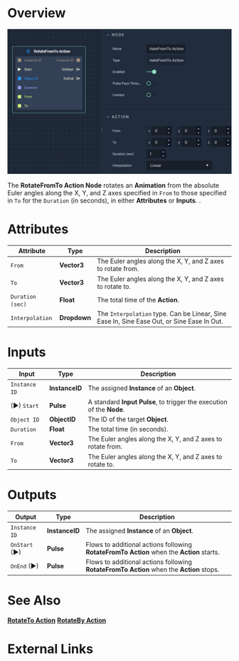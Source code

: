 # Overview

![The RotateFromTo Action Node.](../../.gitbook/assets/rotatefromtoaction.png)

The **RotateFromTo Action Node** rotates an **Animation** from the absolute Euler angles along the X, Y, and Z axes specified in `From` to those specified in `To` for the `Duration` (in seconds), in either **Attributes** or **Inputs**. .

# Attributes

|Attribute|Type|Description|
|---|---|---|
|`From`|**Vector3**|The Euler angles along the X, Y, and Z axes to rotate from.|
|`To`|**Vector3**|The Euler angles along the X, Y, and Z axes to rotate to.|
|`Duration (sec)`|**Float**|The total time of the **Action**.|
|`Interpolation`|**Dropdown**|The `Interpolation` type. Can be Linear, Sine Ease In, Sine Ease Out, or Sine Ease In Out.|

# Inputs

|Input|Type|Description|
|---|---|---|
|`Instance ID`| **InstanceID** | The assigned **Instance** of an **Object**.|
|(►) `Start`|**Pulse**|A standard **Input Pulse**, to trigger the execution of the **Node**.|
|`Object ID`|**ObjectID**|The ID of the target **Object**.|
|`Duration`|**Float**|The total time (in seconds).|
|`From`|**Vector3**|The Euler angles along the X, Y, and Z axes to rotate from.|
|`To`|**Vector3**|The Euler angles along the X, Y, and Z axes to rotate to.|

# Outputs

|Output|Type|Description|
|---|---|---|
|`Instance ID`|**InstanceID**|The assigned **Instance** of an **Object**.|
|`OnStart` (►)|**Pulse**|Flows to additional actions following **RotateFromTo Action** when the **Action** starts.|
|`OnEnd` (►)|**Pulse**|Flows to additional actions following **RotateFromTo Action** when the **Action** stops.|

# See Also

[**RotateTo Action**](rotatetoaction.md)
[**RotateBy Action**](rotatebyaction.md)

# External Links

